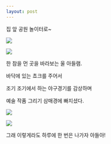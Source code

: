 ```yaml
---
layout: post
---
```


집 앞 공원 놀이터로~

![](https://dl.dropboxusercontent.com/u/9792864/20150409_163919.jpg)


![](https://dl.dropboxusercontent.com/u/9792864/20150409_163923.jpg)


한 참을 먼 곳을 바라보는 울 아들램. 

바닥에 있는 쵸크를 주어서 

조기 조기에서 하는 야구경기를 감상하며 

예술 작품 그리기 삼매경에 빠지셨다. 

![](https://dl.dropboxusercontent.com/u/9792864/1428632197362.jpeg)


![](https://dl.dropboxusercontent.com/u/9792864/1428632200128.jpeg)



그래 이렇게라도 하루에 한 번은 나가자 아들아!








